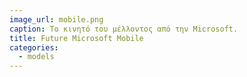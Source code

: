 ```yaml
---
image_url: mobile.png
caption: Το κινητό του μέλλοντος από την Microsoft.
title: Future Microsoft Mobile
categories:
  - models
---
```

